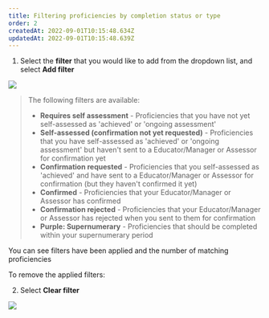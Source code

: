 ```yaml
---
title: Filtering proficiencies by completion status or type​
order: 2
createdAt: 2022-09-01T10:15:48.634Z
updatedAt: 2022-09-01T10:15:48.639Z
---
```

1. Select the **filter** that you would like to add from the dropdown list, and select **Add filter​**

![](/img/l_self-assess-proficiencies_0.png)

> The following filters are available:
>
> * **Requires self assessment** - Proficiencies that you have not yet self-assessed as 'achieved' or 'ongoing assessment'
> * **Self-assessed (confirmation not yet requested)** - Proficiencies that you have self-assessed as 'achieved' or 'ongoing assessment' but haven't sent to a Educator/Manager or Assessor for confirmation yet 
> * **Confirmation requested** - Proficiencies that you self-assessed as 'achieved' and have sent to a Educator/Manager or Assessor for confirmation (but they haven't confirmed it yet)
> * **Confirmed** - Proficiencies that your Educator/Manager or Assessor has confirmed
> * **Confirmation rejected** - Proficiencies that your Educator/Manager or Assessor has rejected when you sent to them for confirmation
> * **Purple: Supernumerary** - Proficiencies that should be completed within your supernumerary period

You can see filters have been applied and the number of matching proficiencies​

To remove the applied filters:​

2. Select **Clear filter ​**

![](/img/l_self-assess-proficiencies_0_1.png)